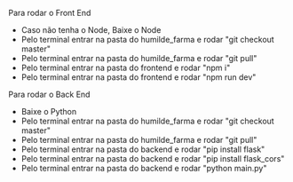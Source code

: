 Para rodar o Front End
- Caso não tenha o Node, Baixe o Node
- Pelo terminal entrar na pasta do humilde_farma e rodar "git checkout master"
- Pelo terminal entrar na pasta do humilde_farma e rodar "git pull"
- Pelo terminal entrar na pasta do frontend e rodar "npm i"
- Pelo terminal entrar na pasta do frontend e rodar "npm run dev"



Para rodar o Back End
- Baixe o Python
- Pelo terminal entrar na pasta do humilde_farma e rodar "git checkout master"
- Pelo terminal entrar na pasta do humilde_farma e rodar "git pull"
- Pelo terminal entrar na pasta do backend e rodar "pip install flask"
- Pelo terminal entrar na pasta do backend e rodar "pip install flask_cors"
- Pelo terminal entrar na pasta do backend e rodar "python main.py"

